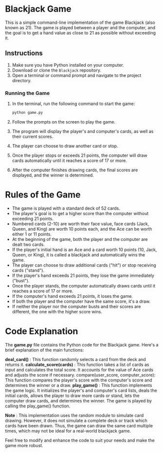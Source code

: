 # Blackjack Game

This is a simple command-line implementation of the game Blackjack (also known as 21). The game is played between a player and the computer, and the goal is to get a hand value as close to 21 as possible without exceeding it.

## Instructions

1. Make sure you have Python installed on your computer.
2. Download or clone the `Blackjack` repository.
3. Open a terminal or command prompt and navigate to the project directory.

### Running the Game

1. In the terminal, run the following command to start the game:

   ```bash
   python game.py

1. Follow the prompts on the screen to play the game.
2. The program will display the player's and computer's cards, as well as their current scores.
3. The player can choose to draw another card or stop.
4. Once the player stops or exceeds 21 points, the computer will draw cards automatically until it reaches a score of 17 or more.
5. After the computer finishes drawing cards, the final scores are displayed, and the winner is determined.

# Rules of the Game
+ The game is played with a standard deck of 52 cards.
+ The player's goal is to get a higher score than the computer without exceeding 21 points.
+ Numbered cards (2-10) are worth their face value, face cards (Jack, Queen, and King) are worth 10 points each, and the Ace can be worth either 1 or 11 points.
+ At the beginning of the game, both the player and the computer are dealt two cards.
+ If the player's initial hand is an Ace and a card worth 10 points (10, Jack, Queen, or King), it is called a blackjack and automatically wins the game.
+ The player can choose to draw additional cards ("hit") or stop receiving cards ("stand").
+ If the player's hand exceeds 21 points, they lose the game immediately ("bust").
+ Once the player stands, the computer automatically draws cards until it reaches a score of 17 or more.
+ If the computer's hand exceeds 21 points, it loses the game.
+ If both the player and the computer have the same score, it's a draw.
+ If neither the player nor the computer busts and their scores are different, the one with the higher score wins.

# Code Explanation
The **game.py** file contains the Python code for the Blackjack game. Here's a brief explanation of the main functions:

**deal_card()** : This function randomly selects a card from the deck and returns it.
**calculate_score(cards)** : This function takes a list of cards as input and calculates the total score. It accounts for the value of Ace cards and adjusts the score if necessary.
compare(user_score, computer_score): This function compares the player's score with the computer's score and determines the winner or a draw.
**play_game()** : This function implements the game logic. It initializes the player's and computer's card lists, deals the initial cards, allows the player to draw more cards or stand, lets the computer draw cards, and determines the winner.
The game is played by calling the play_game() function.

**Note** : This implementation uses the random module to simulate card drawing. However, it does not simulate a complete deck or track which cards have been drawn. Thus, the game can draw the same card multiple times, which may not be ideal for a real-world blackjack game.

Feel free to modify and enhance the code to suit your needs and make the game more robust.
